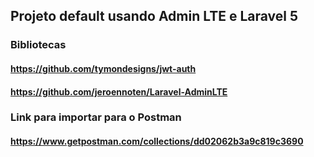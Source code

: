 ## Projeto default usando Admin LTE e Laravel 5

### Bibliotecas

#### https://github.com/tymondesigns/jwt-auth

#### https://github.com/jeroennoten/Laravel-AdminLTE

### Link para importar para o Postman 

#### https://www.getpostman.com/collections/dd02062b3a9c819c3690